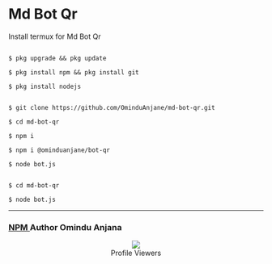 # Md Bot Qr
Install termux for Md Bot Qr
```

$ pkg upgrade && pkg update

$ pkg install npm && pkg install git

$ pkg install nodejs

```

```

$ git clone https://github.com/OminduAnjane/md-bot-qr.git

$ cd md-bot-qr

$ npm i

$ npm i @ominduanjane/bot-qr

$ node bot.js

```

```

$ cd md-bot-qr

$ node bot.js

```

***
### <a href="https://www.npmjs.com/package/@ominduanjane/qr-gen">NPM </a>Author Omindu Anjana
<div align="center"><img src="https://profile-counter.glitch.me/OminduAnjane/count.svg" /><br>Profile Viewers</div>

